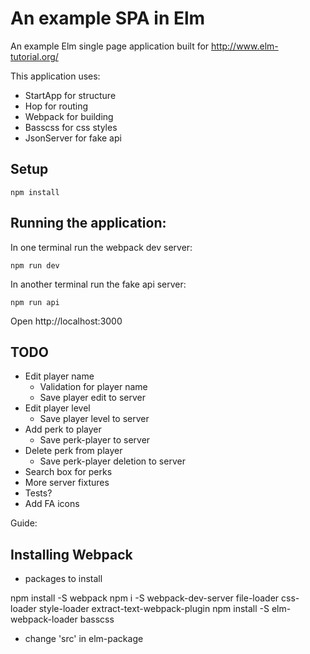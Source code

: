 # An example SPA in Elm

An example Elm single page application built for http://www.elm-tutorial.org/

This application uses:

- StartApp for structure
- Hop for routing
- Webpack for building
- Basscss for css styles
- JsonServer for fake api

## Setup

```
npm install
```

## Running the application:

In one terminal run the webpack dev server:

```
npm run dev
```

In another terminal run the fake api server:

```
npm run api
```

Open http://localhost:3000

## TODO

- Edit player name
  - Validation for player name
  - Save player edit to server
- Edit player level
  - Save player level to server
- Add perk to player
  - Save perk-player to server
- Delete perk from player
  - Save perk-player deletion to server
- Search box for perks
- More server fixtures
- Tests?
- Add FA icons

Guide:

## Installing Webpack

- packages to install

npm install -S webpack
npm i -S webpack-dev-server
file-loader
css-loader
style-loader
extract-text-webpack-plugin
npm install -S elm-webpack-loader
basscss

- change 'src' in elm-package



